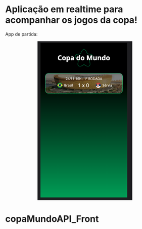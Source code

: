
# Aplicação em realtime para acompanhar os jogos da copa!

App de partida:

<p align="center">
    <img width="300" src="./assets/imgs/final.png">
</p>

# copaMundoAPI_Front
